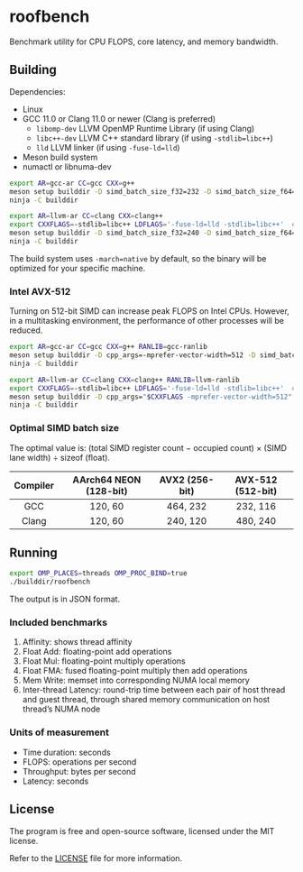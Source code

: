 # roofbench

Benchmark utility for CPU FLOPS, core latency, and memory bandwidth.

## Building

Dependencies:
* Linux
* GCC 11.0 or Clang 11.0 or newer (Clang is preferred)
  * `libomp-dev` LLVM OpenMP Runtime Library (if using Clang)
  * `libc++-dev` LLVM C++ standard library (if using `-stdlib=libc++`)
  * `lld` LLVM linker (if using `-fuse-ld=lld`)
* Meson build system
* numactl or libnuma-dev

```bash
export AR=gcc-ar CC=gcc CXX=g++
meson setup builddir -D simd_batch_size_f32=232 -D simd_batch_size_f64=116
ninja -C builddir
```
```bash
export AR=llvm-ar CC=clang CXX=clang++
export CXXFLAGS=-stdlib=libc++ LDFLAGS='-fuse-ld=lld -stdlib=libc++'  # Optional
meson setup builddir -D simd_batch_size_f32=240 -D simd_batch_size_f64=120
ninja -C builddir
```

The build system uses `-march=native` by default, so the binary will be optimized for your specific machine.

### Intel AVX-512

Turning on 512-bit SIMD can increase peak FLOPS on Intel CPUs. However, in a multitasking environment, the performance of other processes will be reduced.

```bash
export AR=gcc-ar CC=gcc CXX=g++ RANLIB=gcc-ranlib
meson setup builddir -D cpp_args=-mprefer-vector-width=512 -D simd_batch_size_f32=464 -D simd_batch_size_f64=232 --wipe
ninja -C builddir
```
```bash
export AR=llvm-ar CC=clang CXX=clang++ RANLIB=llvm-ranlib
export CXXFLAGS=-stdlib=libc++ LDFLAGS='-fuse-ld=lld -stdlib=libc++'  # Optional
meson setup builddir -D cpp_args="$CXXFLAGS -mprefer-vector-width=512" -D simd_batch_size_f32=480 -D simd_batch_size_f64=240 --wipe
ninja -C builddir
```

### Optimal SIMD batch size

The optimal value is: (total SIMD register count − occupied count) × (SIMD lane width) ÷ sizeof (float).

| Compiler | AArch64 NEON (128-bit) | AVX2 (256-bit) | AVX-512 (512-bit) |
|:--------:|:----------------------:|:--------------:|:-----------------:|
|   GCC    |        120, 60         |    464, 232    |      232, 116     |
|  Clang   |        120, 60         |    240, 120    |      480, 240     |

## Running

```bash
export OMP_PLACES=threads OMP_PROC_BIND=true
./builddir/roofbench
```

The output is in JSON format.

### Included benchmarks

1. Affinity: shows thread affinity
2. Float Add: floating-point add operations
3. Float Mul: floating-point multiply operations
4. Float FMA: fused floating-point multiply then add operations
5. Mem Write: memset into corresponding NUMA local memory
6. Inter-thread Latency: round-trip time between each pair of host thread and guest thread, through shared memory communication on host thread’s NUMA node

### Units of measurement

* Time duration: seconds
* FLOPS: operations per second
* Throughput: bytes per second
* Latency: seconds

## License

The program is free and open-source software, licensed under the MIT license.

Refer to the [LICENSE](LICENSE) file for more information.
